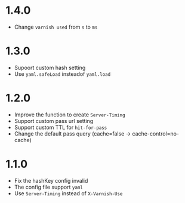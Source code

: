 # 1.4.0
  * Change `varnish used` from `s` to `ms`

# 1.3.0
  * Supoort custom hash setting
  * Use `yaml.safeLoad` insteadof `yaml.load`

# 1.2.0
  * Improve the function to create `Server-Timing`
  * Support custom pass url setting
  * Support custom TTL for `hit-for-pass`
  * Change the default pass query (cache=false -> cache-control=no-cache)

# 1.1.0
  * Fix the hashKey config invalid
  * The config file support `yaml`
  * Use `Server-Timing` instead of `X-Varnish-Use`
